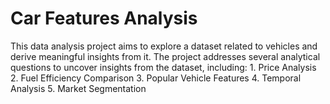 <H1> Car Features Analysis </H1>
This data analysis project aims to explore a dataset related to vehicles and derive meaningful insights from it.
The project addresses several analytical questions to uncover insights from the dataset, including:
1. Price Analysis
2. Fuel Efficiency Comparison
3. Popular Vehicle Features
4. Temporal Analysis
5. Market Segmentation
